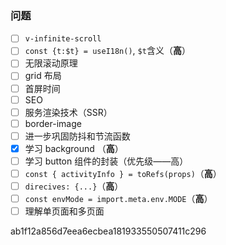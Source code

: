 ### 问题

- [ ] `v-infinite-scroll`
- [ ] `const {t:$t} = useI18n()`, `$t`含义（**高**）
- [ ] 无限滚动原理
- [ ] grid 布局
- [ ] 首屏时间
- [ ] SEO 
- [ ] 服务渲染技术（SSR）
- [ ] border-image
- [ ] 进一步巩固防抖和节流函数
- [x] 学习 background （**高**）
- [ ] 学习 button 组件的封装（优先级——高）
- [ ] `const { activityInfo } = toRefs(props)`（**高**）
- [ ] `direcives: {...}`（**高**）
- [ ] `const envMode = import.meta.env.MODE`（**高**）
- [ ] 理解单页面和多页面

ab1f12a856d7eea6ecbea181933550507411c296